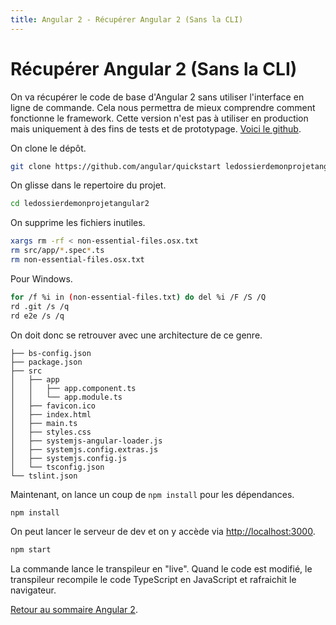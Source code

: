 ```yaml
---
title: Angular 2 - Récupérer Angular 2 (Sans la CLI)
---
```


# Récupérer Angular 2 (Sans la CLI)

On va récupérer le code de base d'Angular 2 sans utiliser l'interface en ligne de commande. Cela nous permettra de mieux comprendre comment fonctionne le framework. Cette version n'est pas à utiliser en production mais uniquement à des fins de tests et de prototypage. <a href="https://github.com/angular/quickstart" target="_blank">Voici le github</a>.

On clone le dépôt.

```bash
git clone https://github.com/angular/quickstart ledossierdemonprojetangular2
```

On glisse dans le repertoire du projet.

```bash
cd ledossierdemonprojetangular2
```

On supprime les fichiers inutiles.

```bash
xargs rm -rf < non-essential-files.osx.txt
rm src/app/*.spec*.ts
rm non-essential-files.osx.txt
```

Pour Windows.

```bash
for /f %i in (non-essential-files.txt) do del %i /F /S /Q
rd .git /s /q
rd e2e /s /q
```

On doit donc se retrouver avec une architecture de ce genre.

```
├── bs-config.json
├── package.json
├── src
│   ├── app
│   │   ├── app.component.ts
│   │   └── app.module.ts
│   ├── favicon.ico
│   ├── index.html
│   ├── main.ts
│   ├── styles.css
│   ├── systemjs-angular-loader.js
│   ├── systemjs.config.extras.js
│   ├── systemjs.config.js
│   └── tsconfig.json
└── tslint.json
```

Maintenant, on lance un coup de ```npm install``` pour les dépendances.

```bash
npm install
```

On peut lancer le serveur de dev et on y accède via <a href="http://localhost:3000" target="_blank">http://localhost:3000</a>.

```bash
npm start
```

La commande lance le transpileur en "live". Quand le code est modifié, le transpileur recompile le code TypeScript en JavaScript et rafraichit le navigateur.

<a href="../angular2">Retour au sommaire Angular 2</a>.
